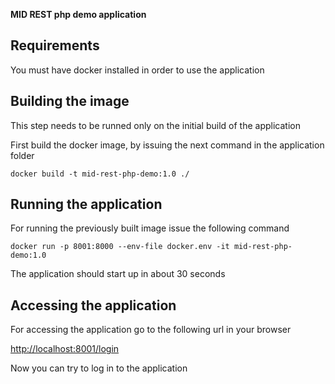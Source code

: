 **MID REST php demo application**

## Requirements

You must have docker installed in order to use the application

## Building the image

This step needs to be runned only on the initial build of the application

First build the docker image, by issuing the next command in the application folder

`docker build -t mid-rest-php-demo:1.0 ./`

## Running the application

For running the previously built image issue the following command

`docker run -p 8001:8000 --env-file docker.env -it mid-rest-php-demo:1.0`

The application should start up in about 30 seconds

## Accessing the application

For accessing the application go to the following url in your browser

[http://localhost:8001/login](http://localhost:8001/login)

Now you can try to log in to the application
